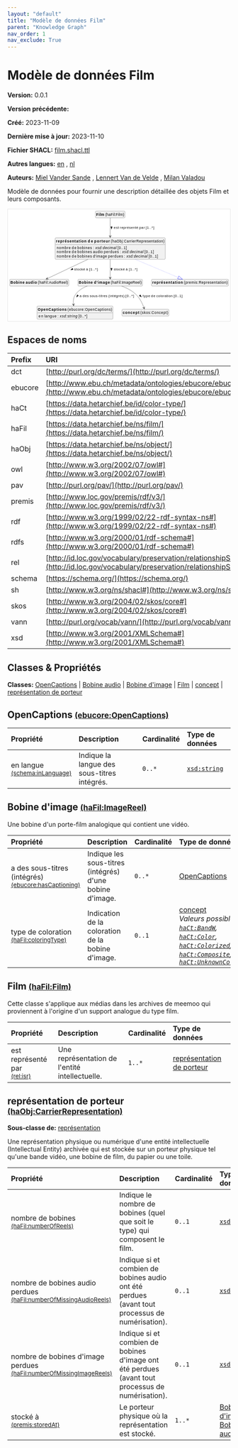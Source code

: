 ```yaml
---
layout: "default"
title: "Modèle de données Film"
parent: "Knowledge Graph"
nav_order: 1
nav_exclude: True
---
```

<svg xmlns="http://www.w3.org/2000/svg" style="display: none;"><symbol id="svg-external-link" width="24" height="24" viewBox="0 0 24 24" fill="none" stroke="currentColor" stroke-width="2" stroke-linecap="round" stroke-linejoin="round" class="feather feather-external-link"><title id="svg-external-link-title">(external link)</title><path d="M18 13v6a2 2 0 0 1-2 2H5a2 2 0 0 1-2-2V8a2 2 0 0 1 2-2h6"></path><polyline points="15 3 21 3 21 9"></polyline><line x1="10" y1="14" x2="21" y2="3"></line> </symbol></svg>

Modèle de données Film
====================

**Version:** 0.0.1

**Version précédente:** 

**Créé:** 2023-11-09

**Dernière mise à jour:** 2023-11-10

**Fichier SHACL:** [film.shacl.ttl](film.shacl.ttl)

**Autres langues:**
[en](../en)
, [nl](../nl)

**Auteurs:**
[Miel Vander Sande](mailto:miel.vandersande@meemoo.be)
, [Lennert Van de Velde](mailto:lennert.vandevelde@meemoo.be)
, [Milan Valadou](mailto:milan.valadou@meemoo.be)


Modèle de données pour fournir une description détaillée des objets Film et leurs composants.

<div class="wrap">
  <div class="zoom">
  <svg xmlns="http://www.w3.org/2000/svg" xmlns:xlink="http://www.w3.org/1999/xlink" contentStyleType="text/css" preserveAspectRatio="none" version="1.1" viewBox="0 0 858 430" zoomAndPan="magnify"><defs/><g><a href="#ebucore%3AOpenCaptions" target="_top" title="#ebucore%3AOpenCaptions" xlink:actuate="onRequest" xlink:href="#ebucore%3AOpenCaptions" xlink:show="new" xlink:title="#ebucore%3AOpenCaptions" xlink:type="simple"><g id="elem_ebucore_OpenCaptions"><rect codeLine="15" fill="#F1F1F1" height="50.5938" id="ebucore_OpenCaptions" rx="3.5" ry="3.5" style="stroke:#181818;stroke-width:0.5;" width="293" x="112.5" y="373"/><text fill="#000000" font-family="sans-serif" font-size="14" font-weight="bold" lengthAdjust="spacing" textLength="111" x="115.5" y="390.9951">OpenCaptions</text><text fill="#000000" font-family="sans-serif" font-size="14" lengthAdjust="spacing" textLength="4" x="226.5" y="390.9951"> </text><text fill="#000000" font-family="sans-serif" font-size="14" lengthAdjust="spacing" textLength="172" x="230.5" y="390.9951">(ebucore:OpenCaptions)</text><line style="stroke:#181818;stroke-width:0.5;" x1="113.5" x2="404.5" y1="399.2969" y2="399.2969"/><text fill="#000000" font-family="sans-serif" font-size="14" lengthAdjust="spacing" textLength="18" x="118.5" y="416.292">en</text><text fill="#000000" font-family="sans-serif" font-size="14" lengthAdjust="spacing" textLength="4" x="136.5" y="416.292"> </text><text fill="#000000" font-family="sans-serif" font-size="14" lengthAdjust="spacing" textLength="47" x="140.5" y="416.292">langue</text><text fill="#000000" font-family="sans-serif" font-size="14" lengthAdjust="spacing" textLength="4" x="187.5" y="416.292"> </text><text fill="#000000" font-family="sans-serif" font-size="14" lengthAdjust="spacing" textLength="5" x="191.5" y="416.292">:</text><text fill="#000000" font-family="sans-serif" font-size="14" lengthAdjust="spacing" textLength="4" x="196.5" y="416.292"> </text><text fill="#000000" font-family="sans-serif" font-size="14" font-style="italic" lengthAdjust="spacing" textLength="68" x="200.5" y="416.292">xsd:string</text><text fill="#000000" font-family="sans-serif" font-size="14" lengthAdjust="spacing" textLength="4" x="268.5" y="416.292"> </text><text fill="#000000" font-family="sans-serif" font-size="14" lengthAdjust="spacing" textLength="34" x="272.5" y="416.292">[0..*]</text></g></a><a href="#haFil%3AAudioReel" target="_top" title="#haFil%3AAudioReel" xlink:actuate="onRequest" xlink:href="#haFil%3AAudioReel" xlink:show="new" xlink:title="#haFil%3AAudioReel" xlink:type="simple"><g id="elem_haFil_AudioReel"><rect codeLine="16" fill="#F1F1F1" height="26.2969" id="haFil_AudioReel" rx="3.5" ry="3.5" style="stroke:#181818;stroke-width:0.5;" width="228" x="7" y="270"/><text fill="#000000" font-family="sans-serif" font-size="14" font-weight="bold" lengthAdjust="spacing" textLength="54" x="10" y="287.9951">Bobine</text><text fill="#000000" font-family="sans-serif" font-size="14" font-weight="bold" lengthAdjust="spacing" textLength="5" x="64" y="287.9951"> </text><text fill="#000000" font-family="sans-serif" font-size="14" font-weight="bold" lengthAdjust="spacing" textLength="43" x="69" y="287.9951">audio</text><text fill="#000000" font-family="sans-serif" font-size="14" lengthAdjust="spacing" textLength="4" x="112" y="287.9951"> </text><text fill="#000000" font-family="sans-serif" font-size="14" lengthAdjust="spacing" textLength="116" x="116" y="287.9951">(haFil:AudioReel)</text></g></a><a href="#haFil%3AImageReel" target="_top" title="#haFil%3AImageReel" xlink:actuate="onRequest" xlink:href="#haFil%3AImageReel" xlink:show="new" xlink:title="#haFil%3AImageReel" xlink:type="simple"><g id="elem_haFil_ImageReel"><rect codeLine="17" fill="#F1F1F1" height="26.2969" id="haFil_ImageReel" rx="3.5" ry="3.5" style="stroke:#181818;stroke-width:0.5;" width="249" x="270.5" y="270"/><text fill="#000000" font-family="sans-serif" font-size="14" font-weight="bold" lengthAdjust="spacing" textLength="54" x="273.5" y="287.9951">Bobine</text><text fill="#000000" font-family="sans-serif" font-size="14" font-weight="bold" lengthAdjust="spacing" textLength="5" x="327.5" y="287.9951"> </text><text fill="#000000" font-family="sans-serif" font-size="14" font-weight="bold" lengthAdjust="spacing" textLength="61" x="332.5" y="287.9951">d'image</text><text fill="#000000" font-family="sans-serif" font-size="14" lengthAdjust="spacing" textLength="4" x="393.5" y="287.9951"> </text><text fill="#000000" font-family="sans-serif" font-size="14" lengthAdjust="spacing" textLength="119" x="397.5" y="287.9951">(haFil:ImageReel)</text></g></a><a href="#haFil%3AFilm" target="_top" title="#haFil%3AFilm" xlink:actuate="onRequest" xlink:href="#haFil%3AFilm" xlink:show="new" xlink:title="#haFil%3AFilm" xlink:type="simple"><g id="elem_haFil_Film"><rect codeLine="18" fill="#F1F1F1" height="26.2969" id="haFil_Film" rx="3.5" ry="3.5" style="stroke:#181818;stroke-width:0.5;" width="114" x="338" y="7"/><text fill="#000000" font-family="sans-serif" font-size="14" font-weight="bold" lengthAdjust="spacing" textLength="31" x="341" y="24.9951">Film</text><text fill="#000000" font-family="sans-serif" font-size="14" lengthAdjust="spacing" textLength="4" x="372" y="24.9951"> </text><text fill="#000000" font-family="sans-serif" font-size="14" lengthAdjust="spacing" textLength="73" x="376" y="24.9951">(haFil:Film)</text></g></a><a href="#skos%3AConcept" target="_top" title="#skos%3AConcept" xlink:actuate="onRequest" xlink:href="#skos%3AConcept" xlink:show="new" xlink:title="#skos%3AConcept" xlink:type="simple"><g id="elem_skos_Concept"><rect codeLine="19" fill="#F1F1F1" height="26.2969" id="skos_Concept" rx="3.5" ry="3.5" style="stroke:#181818;stroke-width:0.5;" width="181" x="440.5" y="385.5"/><text fill="#000000" font-family="sans-serif" font-size="14" font-weight="bold" lengthAdjust="spacing" textLength="64" x="443.5" y="403.4951">concept</text><text fill="#000000" font-family="sans-serif" font-size="14" lengthAdjust="spacing" textLength="4" x="507.5" y="403.4951"> </text><text fill="#000000" font-family="sans-serif" font-size="14" lengthAdjust="spacing" textLength="107" x="511.5" y="403.4951">(skos:Concept)</text></g></a><a href="#haObj%3ACarrierRepresentation" target="_top" title="#haObj%3ACarrierRepresentation" xlink:actuate="onRequest" xlink:href="#haObj%3ACarrierRepresentation" xlink:show="new" xlink:title="#haObj%3ACarrierRepresentation" xlink:type="simple"><g id="elem_haObj_CarrierRepresentation"><rect codeLine="20" fill="#F1F1F1" height="83.1875" id="haObj_CarrierRepresentation" rx="3.5" ry="3.5" style="stroke:#181818;stroke-width:0.5;" width="425" x="182.5" y="110"/><text fill="#000000" font-family="sans-serif" font-size="14" font-weight="bold" lengthAdjust="spacing" textLength="118" x="185.5" y="127.9951">représentation</text><text fill="#000000" font-family="sans-serif" font-size="14" font-weight="bold" lengthAdjust="spacing" textLength="5" x="303.5" y="127.9951"> </text><text fill="#000000" font-family="sans-serif" font-size="14" font-weight="bold" lengthAdjust="spacing" textLength="20" x="308.5" y="127.9951">de</text><text fill="#000000" font-family="sans-serif" font-size="14" font-weight="bold" lengthAdjust="spacing" textLength="5" x="328.5" y="127.9951"> </text><text fill="#000000" font-family="sans-serif" font-size="14" font-weight="bold" lengthAdjust="spacing" textLength="60" x="333.5" y="127.9951">porteur</text><text fill="#000000" font-family="sans-serif" font-size="14" lengthAdjust="spacing" textLength="4" x="393.5" y="127.9951"> </text><text fill="#000000" font-family="sans-serif" font-size="14" lengthAdjust="spacing" textLength="207" x="397.5" y="127.9951">(haObj:CarrierRepresentation)</text><line style="stroke:#181818;stroke-width:0.5;" x1="183.5" x2="606.5" y1="136.2969" y2="136.2969"/><text fill="#000000" font-family="sans-serif" font-size="14" lengthAdjust="spacing" textLength="54" x="188.5" y="153.292">nombre</text><text fill="#000000" font-family="sans-serif" font-size="14" lengthAdjust="spacing" textLength="4" x="242.5" y="153.292"> </text><text fill="#000000" font-family="sans-serif" font-size="14" lengthAdjust="spacing" textLength="18" x="246.5" y="153.292">de</text><text fill="#000000" font-family="sans-serif" font-size="14" lengthAdjust="spacing" textLength="4" x="264.5" y="153.292"> </text><text fill="#000000" font-family="sans-serif" font-size="14" lengthAdjust="spacing" textLength="56" x="268.5" y="153.292">bobines</text><text fill="#000000" font-family="sans-serif" font-size="14" lengthAdjust="spacing" textLength="4" x="324.5" y="153.292"> </text><text fill="#000000" font-family="sans-serif" font-size="14" lengthAdjust="spacing" textLength="5" x="328.5" y="153.292">:</text><text fill="#000000" font-family="sans-serif" font-size="14" lengthAdjust="spacing" textLength="4" x="333.5" y="153.292"> </text><text fill="#000000" font-family="sans-serif" font-size="14" font-style="italic" lengthAdjust="spacing" textLength="82" x="337.5" y="153.292">xsd:decimal</text><text fill="#000000" font-family="sans-serif" font-size="14" lengthAdjust="spacing" textLength="4" x="419.5" y="153.292"> </text><text fill="#000000" font-family="sans-serif" font-size="14" lengthAdjust="spacing" textLength="36" x="423.5" y="153.292">[0..1]</text><text fill="#000000" font-family="sans-serif" font-size="14" lengthAdjust="spacing" textLength="54" x="188.5" y="169.5889">nombre</text><text fill="#000000" font-family="sans-serif" font-size="14" lengthAdjust="spacing" textLength="4" x="242.5" y="169.5889"> </text><text fill="#000000" font-family="sans-serif" font-size="14" lengthAdjust="spacing" textLength="18" x="246.5" y="169.5889">de</text><text fill="#000000" font-family="sans-serif" font-size="14" lengthAdjust="spacing" textLength="4" x="264.5" y="169.5889"> </text><text fill="#000000" font-family="sans-serif" font-size="14" lengthAdjust="spacing" textLength="56" x="268.5" y="169.5889">bobines</text><text fill="#000000" font-family="sans-serif" font-size="14" lengthAdjust="spacing" textLength="4" x="324.5" y="169.5889"> </text><text fill="#000000" font-family="sans-serif" font-size="14" lengthAdjust="spacing" textLength="38" x="328.5" y="169.5889">audio</text><text fill="#000000" font-family="sans-serif" font-size="14" lengthAdjust="spacing" textLength="4" x="366.5" y="169.5889"> </text><text fill="#000000" font-family="sans-serif" font-size="14" lengthAdjust="spacing" textLength="58" x="370.5" y="169.5889">perdues</text><text fill="#000000" font-family="sans-serif" font-size="14" lengthAdjust="spacing" textLength="4" x="428.5" y="169.5889"> </text><text fill="#000000" font-family="sans-serif" font-size="14" lengthAdjust="spacing" textLength="5" x="432.5" y="169.5889">:</text><text fill="#000000" font-family="sans-serif" font-size="14" lengthAdjust="spacing" textLength="4" x="437.5" y="169.5889"> </text><text fill="#000000" font-family="sans-serif" font-size="14" font-style="italic" lengthAdjust="spacing" textLength="82" x="441.5" y="169.5889">xsd:decimal</text><text fill="#000000" font-family="sans-serif" font-size="14" lengthAdjust="spacing" textLength="4" x="523.5" y="169.5889"> </text><text fill="#000000" font-family="sans-serif" font-size="14" lengthAdjust="spacing" textLength="36" x="527.5" y="169.5889">[0..1]</text><text fill="#000000" font-family="sans-serif" font-size="14" lengthAdjust="spacing" textLength="54" x="188.5" y="185.8857">nombre</text><text fill="#000000" font-family="sans-serif" font-size="14" lengthAdjust="spacing" textLength="4" x="242.5" y="185.8857"> </text><text fill="#000000" font-family="sans-serif" font-size="14" lengthAdjust="spacing" textLength="18" x="246.5" y="185.8857">de</text><text fill="#000000" font-family="sans-serif" font-size="14" lengthAdjust="spacing" textLength="4" x="264.5" y="185.8857"> </text><text fill="#000000" font-family="sans-serif" font-size="14" lengthAdjust="spacing" textLength="56" x="268.5" y="185.8857">bobines</text><text fill="#000000" font-family="sans-serif" font-size="14" lengthAdjust="spacing" textLength="4" x="324.5" y="185.8857"> </text><text fill="#000000" font-family="sans-serif" font-size="14" lengthAdjust="spacing" textLength="54" x="328.5" y="185.8857">d'image</text><text fill="#000000" font-family="sans-serif" font-size="14" lengthAdjust="spacing" textLength="4" x="382.5" y="185.8857"> </text><text fill="#000000" font-family="sans-serif" font-size="14" lengthAdjust="spacing" textLength="58" x="386.5" y="185.8857">perdues</text><text fill="#000000" font-family="sans-serif" font-size="14" lengthAdjust="spacing" textLength="4" x="444.5" y="185.8857"> </text><text fill="#000000" font-family="sans-serif" font-size="14" lengthAdjust="spacing" textLength="5" x="448.5" y="185.8857">:</text><text fill="#000000" font-family="sans-serif" font-size="14" lengthAdjust="spacing" textLength="4" x="453.5" y="185.8857"> </text><text fill="#000000" font-family="sans-serif" font-size="14" font-style="italic" lengthAdjust="spacing" textLength="82" x="457.5" y="185.8857">xsd:decimal</text><text fill="#000000" font-family="sans-serif" font-size="14" lengthAdjust="spacing" textLength="4" x="539.5" y="185.8857"> </text><text fill="#000000" font-family="sans-serif" font-size="14" lengthAdjust="spacing" textLength="36" x="543.5" y="185.8857">[0..1]</text></g></a><a href="#premis%3ARepresentation" target="_top" title="#premis%3ARepresentation" xlink:actuate="onRequest" xlink:href="#premis%3ARepresentation" xlink:show="new" xlink:title="#premis%3ARepresentation" xlink:type="simple"><g id="elem_premis_Representation"><rect codeLine="21" fill="#F1F1F1" height="26.2969" id="premis_Representation" rx="3.5" ry="3.5" style="stroke:#181818;stroke-width:0.5;" width="297" x="554.5" y="270"/><text fill="#000000" font-family="sans-serif" font-size="14" font-weight="bold" lengthAdjust="spacing" textLength="118" x="557.5" y="287.9951">représentation</text><text fill="#000000" font-family="sans-serif" font-size="14" lengthAdjust="spacing" textLength="4" x="675.5" y="287.9951"> </text><text fill="#000000" font-family="sans-serif" font-size="14" lengthAdjust="spacing" textLength="169" x="679.5" y="287.9951">(premis:Representation)</text></g></a><g id="link_haFil_ImageReel_ebucore_OpenCaptions"><path codeLine="30" d="M306.58,296.04 C289.74,302.36 273.98,311.84 263,326 C252.87,339.07 251.5239,351.8971 253.2039,366.9371 " fill="none" id="haFil_ImageReel-to-ebucore_OpenCaptions" style="stroke:#454645;stroke-width:1.0;"/><polygon fill="#454645" points="253.87,372.9,256.8462,363.5116,253.3149,367.9309,248.8956,364.3997,253.87,372.9" style="stroke:#454645;stroke-width:1.0;"/><polygon fill="#000000" points="264.9927,338.5609,272.7809,333.1025,268.0851,329.5671,264.9927,338.5609" style="stroke:#000000;stroke-width:1.0;"/><text fill="#000000" font-family="sans-serif" font-size="13" lengthAdjust="spacing" textLength="8" x="277" y="339.0669">a</text><text fill="#000000" font-family="sans-serif" font-size="13" lengthAdjust="spacing" textLength="4" x="285" y="339.0669"> </text><text fill="#000000" font-family="sans-serif" font-size="13" lengthAdjust="spacing" textLength="23" x="289" y="339.0669">des</text><text fill="#000000" font-family="sans-serif" font-size="13" lengthAdjust="spacing" textLength="4" x="312" y="339.0669"> </text><text fill="#000000" font-family="sans-serif" font-size="13" lengthAdjust="spacing" textLength="68" x="316" y="339.0669">sous-titres</text><text fill="#000000" font-family="sans-serif" font-size="13" lengthAdjust="spacing" textLength="4" x="384" y="339.0669"> </text><text fill="#000000" font-family="sans-serif" font-size="13" lengthAdjust="spacing" textLength="62" x="388" y="339.0669">(intégrés)</text><text fill="#000000" font-family="sans-serif" font-size="13" lengthAdjust="spacing" textLength="4" x="450" y="339.0669"> </text><text fill="#000000" font-family="sans-serif" font-size="13" lengthAdjust="spacing" textLength="33" x="454" y="339.0669">[0..*]</text></g><g id="link_haFil_ImageReel_skos_Concept"><path codeLine="31" d="M439.12,296.12 C457.09,302.72 477.09,312.39 492,326 C510.17,342.59 519.6727,363.9987 525.1627,379.6387 " fill="none" id="haFil_ImageReel-to-skos_Concept" style="stroke:#454645;stroke-width:1.0;"/><polygon fill="#454645" points="527.15,385.3,527.9433,375.4831,525.4939,380.5822,520.3949,378.1328,527.15,385.3" style="stroke:#454645;stroke-width:1.0;"/><polygon fill="#000000" points="515.5878,338.0489,511.1444,329.6402,507.0505,333.8578,515.5878,338.0489" style="stroke:#000000;stroke-width:1.0;"/><text fill="#000000" font-family="sans-serif" font-size="13" lengthAdjust="spacing" textLength="28" x="521" y="339.0669">type</text><text fill="#000000" font-family="sans-serif" font-size="13" lengthAdjust="spacing" textLength="4" x="549" y="339.0669"> </text><text fill="#000000" font-family="sans-serif" font-size="13" lengthAdjust="spacing" textLength="16" x="553" y="339.0669">de</text><text fill="#000000" font-family="sans-serif" font-size="13" lengthAdjust="spacing" textLength="4" x="569" y="339.0669"> </text><text fill="#000000" font-family="sans-serif" font-size="13" lengthAdjust="spacing" textLength="63" x="573" y="339.0669">coloration</text><text fill="#000000" font-family="sans-serif" font-size="13" lengthAdjust="spacing" textLength="4" x="636" y="339.0669"> </text><text fill="#000000" font-family="sans-serif" font-size="13" lengthAdjust="spacing" textLength="34" x="640" y="339.0669">[0..1]</text></g><g id="link_haFil_Film_haObj_CarrierRepresentation"><path codeLine="34" d="M395,33.42 C395,50.89 395,77.55 395,103.94 " fill="none" id="haFil_Film-to-haObj_CarrierRepresentation" style="stroke:#454645;stroke-width:1.0;"/><polygon fill="#454645" points="395,109.94,399,100.94,395,104.94,391,100.94,395,109.94" style="stroke:#454645;stroke-width:1.0;"/><polygon fill="#000000" points="400,76.5664,402.9389,67.5213,397.0611,67.5213,400,76.5664" style="stroke:#000000;stroke-width:1.0;"/><text fill="#000000" font-family="sans-serif" font-size="13" lengthAdjust="spacing" textLength="20" x="409" y="76.0669">est</text><text fill="#000000" font-family="sans-serif" font-size="13" lengthAdjust="spacing" textLength="4" x="429" y="76.0669"> </text><text fill="#000000" font-family="sans-serif" font-size="13" lengthAdjust="spacing" textLength="70" x="433" y="76.0669">représenté</text><text fill="#000000" font-family="sans-serif" font-size="13" lengthAdjust="spacing" textLength="4" x="503" y="76.0669"> </text><text fill="#000000" font-family="sans-serif" font-size="13" lengthAdjust="spacing" textLength="21" x="507" y="76.0669">par</text><text fill="#000000" font-family="sans-serif" font-size="13" lengthAdjust="spacing" textLength="4" x="528" y="76.0669"> </text><text fill="#000000" font-family="sans-serif" font-size="13" lengthAdjust="spacing" textLength="33" x="532" y="76.0669">[1..*]</text></g><g id="link_haObj_CarrierRepresentation_premis_Representation"><path codeLine="38" d="M491.61,193.12 C554.77,219.67 616.3566,245.5745 657.6766,262.9445 " fill="none" id="haObj_CarrierRepresentation-to-premis_Representation" style="stroke:#0000FF;stroke-width:1.0;stroke-dasharray:1.0,3.0;"/><polygon fill="none" points="674.27,269.92,660.0017,257.4133,655.3514,268.4756,674.27,269.92" style="stroke:#0000FF;stroke-width:1.0;"/></g><g id="link_haObj_CarrierRepresentation_haFil_AudioReel"><path codeLine="43" d="M309.06,193.12 C252.87,219.67 188.7449,249.9866 151.9849,267.3566 " fill="none" id="haObj_CarrierRepresentation-to-haFil_AudioReel" style="stroke:#454645;stroke-width:1.0;"/><polygon fill="#454645" points="146.56,269.92,156.4062,269.6915,151.0807,267.7839,152.9884,262.4584,146.56,269.92" style="stroke:#454645;stroke-width:1.0;"/><polygon fill="#000000" points="242.4794,233.7029,251.913,232.4951,249.4014,227.1808,242.4794,233.7029" style="stroke:#000000;stroke-width:1.0;"/><text fill="#000000" font-family="sans-serif" font-size="13" lengthAdjust="spacing" textLength="42" x="256" y="236.0669">stocké</text><text fill="#000000" font-family="sans-serif" font-size="13" lengthAdjust="spacing" textLength="4" x="298" y="236.0669"> </text><text fill="#000000" font-family="sans-serif" font-size="13" lengthAdjust="spacing" textLength="8" x="302" y="236.0669">à</text><text fill="#000000" font-family="sans-serif" font-size="13" lengthAdjust="spacing" textLength="4" x="310" y="236.0669"> </text><text fill="#000000" font-family="sans-serif" font-size="13" lengthAdjust="spacing" textLength="33" x="314" y="236.0669">[1..*]</text></g><g id="link_haObj_CarrierRepresentation_haFil_ImageReel"><path codeLine="44" d="M395,193.12 C395,219.67 395,246.55 395,263.92 " fill="none" id="haObj_CarrierRepresentation-to-haFil_ImageReel" style="stroke:#454645;stroke-width:1.0;"/><polygon fill="#454645" points="395,269.92,399,260.92,395,264.92,391,260.92,395,269.92" style="stroke:#454645;stroke-width:1.0;"/><polygon fill="#000000" points="400,236.5664,402.9389,227.5213,397.0611,227.5213,400,236.5664" style="stroke:#000000;stroke-width:1.0;"/><text fill="#000000" font-family="sans-serif" font-size="13" lengthAdjust="spacing" textLength="42" x="409" y="236.0669">stocké</text><text fill="#000000" font-family="sans-serif" font-size="13" lengthAdjust="spacing" textLength="4" x="451" y="236.0669"> </text><text fill="#000000" font-family="sans-serif" font-size="13" lengthAdjust="spacing" textLength="8" x="455" y="236.0669">à</text><text fill="#000000" font-family="sans-serif" font-size="13" lengthAdjust="spacing" textLength="4" x="463" y="236.0669"> </text><text fill="#000000" font-family="sans-serif" font-size="13" lengthAdjust="spacing" textLength="33" x="467" y="236.0669">[1..*]</text></g></g></svg>
  </div>
</div>

## Espaces de noms

| Prefix | URI      |
| :----- | :------- |
| dct     | [http://purl.org/dc/terms/](http://purl.org/dc/terms/) |
| ebucore     | [http://www.ebu.ch/metadata/ontologies/ebucore/ebucore#](http://www.ebu.ch/metadata/ontologies/ebucore/ebucore#) |
| haCt     | [https://data.hetarchief.be/id/color-type/](https://data.hetarchief.be/id/color-type/) |
| haFil     | [https://data.hetarchief.be/ns/film/](https://data.hetarchief.be/ns/film/) |
| haObj     | [https://data.hetarchief.be/ns/object/](https://data.hetarchief.be/ns/object/) |
| owl     | [http://www.w3.org/2002/07/owl#](http://www.w3.org/2002/07/owl#) |
| pav     | [http://purl.org/pav/](http://purl.org/pav/) |
| premis     | [http://www.loc.gov/premis/rdf/v3/](http://www.loc.gov/premis/rdf/v3/) |
| rdf     | [http://www.w3.org/1999/02/22-rdf-syntax-ns#](http://www.w3.org/1999/02/22-rdf-syntax-ns#) |
| rdfs     | [http://www.w3.org/2000/01/rdf-schema#](http://www.w3.org/2000/01/rdf-schema#) |
| rel     | [http://id.loc.gov/vocabulary/preservation/relationshipSubType/](http://id.loc.gov/vocabulary/preservation/relationshipSubType/) |
| schema     | [https://schema.org/](https://schema.org/) |
| sh     | [http://www.w3.org/ns/shacl#](http://www.w3.org/ns/shacl#) |
| skos     | [http://www.w3.org/2004/02/skos/core#](http://www.w3.org/2004/02/skos/core#) |
| vann     | [http://purl.org/vocab/vann/](http://purl.org/vocab/vann/) |
| xsd     | [http://www.w3.org/2001/XMLSchema#](http://www.w3.org/2001/XMLSchema#) |

## Classes & Propriétés

**Classes:** 
 [OpenCaptions](#ebucore%3AOpenCaptions) |  [Bobine audio](#haFil%3AAudioReel) |  [Bobine d'image](#haFil%3AImageReel) |  [Film](#haFil%3AFilm) |  [concept](#skos%3AConcept) |  [représentation de porteur](#haObj%3ACarrierRepresentation)
## <a id="ebucore%3AOpenCaptions"></a>OpenCaptions <small>[(ebucore:OpenCaptions)](http://www.ebu.ch/metadata/ontologies/ebucore/ebucore#OpenCaptions)</small>




| Propriété | Description | Cardinalité | Type de données |
| :------ | :---------- | :---------- | :------- |
| <a id='schema%3AinLanguage'></a>en langue <br> <small>[(schema:inLanguage)](https://schema.org/inLanguage)</small> | Indique la langue des sous-titres intégrés. | `0..*` | [`xsd:string`](http://www.w3.org/2001/XMLSchema#string)  |

## <a id="haFil%3AImageReel"></a>Bobine d'image <small>[(haFil:ImageReel)](https://data.hetarchief.be/ns/film/ImageReel)</small>


Une bobine d'un porte-film analogique qui contient une vidéo.

| Propriété | Description | Cardinalité | Type de données |
| :------ | :---------- | :---------- | :------- |
| <a id='ebucore%3AhasCaptioning'></a>a des sous-titres (intégrés) <br> <small>[(ebucore:hasCaptioning)](http://www.ebu.ch/metadata/ontologies/ebucore/ebucore#hasCaptioning)</small> | Indique les sous-titres (intégrés) d'une bobine d'image. | `0..*` | [OpenCaptions](#ebucore%3AOpenCaptions)  |
| <a id='haFil%3AcoloringType'></a>type de coloration <br> <small>[(haFil:coloringType)](https://data.hetarchief.be/ns/film/coloringType)</small> | Indication de la coloration de la bobine d'image. | `0..1` | [concept](#skos%3AConcept) <br>_Valeurs possibles: [`haCt:BandW`](https://data.hetarchief.be/id/color-type/BandW), [`haCt:Color`](https://data.hetarchief.be/id/color-type/Color), [`haCt:Colorized`](https://data.hetarchief.be/id/color-type/Colorized), [`haCt:Composite`](https://data.hetarchief.be/id/color-type/Composite), [`haCt:UnknownColorType`](https://data.hetarchief.be/id/color-type/UnknownColorType)_ |

## <a id="haFil%3AFilm"></a>Film <small>[(haFil:Film)](https://data.hetarchief.be/ns/film/Film)</small>


Cette classe s'applique aux médias dans les archives de meemoo qui proviennent à l'origine d'un support analogue du type film.

| Propriété | Description | Cardinalité | Type de données |
| :------ | :---------- | :---------- | :------- |
| <a id='rel%3Aisr'></a>est représenté par <br> <small>[(rel:isr)](http://id.loc.gov/vocabulary/preservation/relationshipSubType/isr)</small> | Une représentation de l'entité intellectuelle. | `1..*` | [représentation de porteur](#haObj%3ACarrierRepresentation)  |

## <a id="haObj%3ACarrierRepresentation"></a>représentation de porteur <small>[(haObj:CarrierRepresentation)](https://data.hetarchief.be/ns/object/CarrierRepresentation)</small>


**Sous-classe de:** 
[représentation](#premis%3ARepresentation)

Une représentation physique ou numérique d'une entité intellectuelle (Intellectual Entity) archivée qui est stockée sur un porteur physique tel qu'une bande vidéo, une bobine de film, du papier ou une toile.

| Propriété | Description | Cardinalité | Type de données |
| :------ | :---------- | :---------- | :------- |
| <a id='haFil%3AnumberOfReels'></a>nombre de bobines <br> <small>[(haFil:numberOfReels)](https://data.hetarchief.be/ns/film/numberOfReels)</small> | Indique le nombre de bobines (quel que soit le type) qui composent le film. | `0..1` | [`xsd:decimal`](http://www.w3.org/2001/XMLSchema#decimal)  |
| <a id='haFil%3AnumberOfMissingAudioReels'></a>nombre de bobines audio perdues <br> <small>[(haFil:numberOfMissingAudioReels)](https://data.hetarchief.be/ns/film/numberOfMissingAudioReels)</small> | Indique si et combien de bobines audio ont été perdues (avant tout processus de numérisation). | `0..1` | [`xsd:decimal`](http://www.w3.org/2001/XMLSchema#decimal)  |
| <a id='haFil%3AnumberOfMissingImageReels'></a>nombre de bobines d'image perdues <br> <small>[(haFil:numberOfMissingImageReels)](https://data.hetarchief.be/ns/film/numberOfMissingImageReels)</small> | Indique si et combien de bobines d'image ont été perdues (avant tout processus de numérisation). | `0..1` | [`xsd:decimal`](http://www.w3.org/2001/XMLSchema#decimal)  |
| <a id='premis%3AstoredAt'></a>stocké à <br> <small>[(premis:storedAt)](http://www.loc.gov/premis/rdf/v3/storedAt)</small> | Le porteur physique où la représentation est stocké. | `1..*` | [Bobine d'image](#haFil%3AImageReel) _ou_ [Bobine audio](#haFil%3AAudioReel)  |



[^1]: Étiquettes de langue uniques requises
<style>
.zoom > svg {
    width: 100%;
    height: auto;
    background-color: #fff;
}

.zoom > svg text{
   -webkit-user-select: none;
   -moz-user-select: none;
   -ms-user-select: none;
   user-select: none;
}

.wrap {
  overflow: hidden;
  border: 1px solid #E6E6E6;
}

.zoom {
  position: relative;
}

.zoom:hover {
  transform: scale(2.0); cursor: grab;
}
.svg-external-link {
  width: 16px;
  height: 16px;
}
</style>
<script>
var svg = document.querySelector('svg[zoomAndPan="magnify"]');
var zoomDiv = document.querySelector('.zoom');
zoomDiv.addEventListener('mouseleave', onMouseOutZoomDiv);
if (window.PointerEvent) {
  svg.addEventListener('pointerdown', onPointerDown);
  svg.addEventListener('pointerup', onPointerUp);
  svg.addEventListener('pointerleave', onPointerUp); 
  svg.addEventListener('pointermove', onPointerMove); 
} else {

  svg.addEventListener('mousedown', onPointerDown); 
  svg.addEventListener('mouseup', onPointerUp); 
  svg.addEventListener('mouseleave', onPointerUp); 
  svg.addEventListener('mousemove', onPointerMove); 

  svg.addEventListener('touchstart', onPointerDown);
  svg.addEventListener('touchend', onPointerUp);
  svg.addEventListener('touchmove', onPointerMove); 
}

function getPointFromEvent (event) {
  var point = {x:0, y:0};
  if (event.targetTouches) {
    point.x = event.targetTouches[0].clientX;
    point.y = event.targetTouches[0].clientY;
  } else {
    point.x = event.clientX;
    point.y = event.clientY;
  }
  
  return point;
}

var isPointerDown = false;

var pointerOrigin = {
  x: 0,
  y: 0
};

function onPointerDown(event) {
  isPointerDown = true; 
  
  var pointerPosition = getPointFromEvent(event);
  pointerOrigin.x = pointerPosition.x;
  pointerOrigin.y = pointerPosition.y;
}

var originalViewBoxString = svg.getAttribute('viewBox');
var originalViewBoxList= svg.viewBox.baseVal;

var originalViewBox = {
    x: originalViewBoxList.x,
    y: originalViewBoxList.y,
    width: originalViewBoxList.width,
    height: originalViewBoxList.height
};

var viewBox = structuredClone(originalViewBox);
console.log(viewBox);
var newViewBox = {
  x: 0,
  y: 0
};

var ratio = viewBox.width / svg.getBoundingClientRect().width;
window.addEventListener('resize', function() {
  ratio = viewBox.width / svg.getBoundingClientRect().width;
});

function onPointerMove (event) {
  if (!isPointerDown) {
    return;
  }
  event.preventDefault();

  var pointerPosition = getPointFromEvent(event);

  newViewBox.x = viewBox.x - ((pointerPosition.x - pointerOrigin.x) * ratio);
  newViewBox.y = viewBox.y - ((pointerPosition.y - pointerOrigin.y) * ratio);

  var viewBoxString = `${newViewBox.x} ${newViewBox.y} ${viewBox.width} ${viewBox.height}`;
  svg.setAttribute('viewBox', viewBoxString);
}

function onPointerUp() {
  isPointerDown = false;

  viewBox.x = newViewBox.x;
  viewBox.y = newViewBox.y;
}
function onMouseOutZoomDiv(event) {

  var viewBoxString = structuredClone(originalViewBoxString);
  viewBox.x = 0;
  viewBox.y = 0;
  svg.setAttribute('viewBox', originalViewBoxString);
}

</script>
